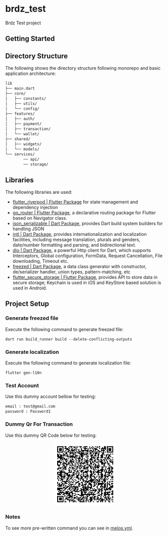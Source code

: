 # brdz_test

Brdz Test project

## Getting Started

## Directory Structure
The following shows the directory structure following monorepo and basic application architecture:
```
lib
├── main.dart 
├── core/ 
│   ├── constants/ 
│   ├── utils/ 
│   └── config/ 
├── features/ 
│   ├── auth/ 
│   ├── payment/ 
│   ├── transaction/ 
│   └── wallet/ 
├── shared/ 
│   ├── widgets/ 
│   └── models/ 
└── services/  
        ── api/  
        ── storage/
```

## Libraries

The following libraries are used:
<br>
- [flutter_riverpod | Flutter Package](https://pub.dev/packages/flutter_riverpod) for state management and dependency injection
- [go_router | Flutter Package](https://pub.dev/packages/go_router), a declarative routing package for Flutter based on Navigator class.
- [json_serializable | Dart Package](https://pub.dev/packages/json_serializable), provides Dart build system builders for handling JSON
- [intl | Dart Package](https://pub.dev/packages/intl), provides internationalization and localization facilities, including message translation, plurals and genders, date/number formatting and parsing, and bidirectional text.
- [dio | Dart Package](https://pub.dev/packages/dio), a powerful Http client for Dart, which supports Interceptors, Global configuration, FormData, Request Cancellation, File downloading, Timeout etc.
- [freezed | Dart Package](https://pub.dev/packages/freezed), a data class generator with constructor, de/serializer handler, union types, pattern-matching, etc
- [flutter_secure_storage | Flutter Package](https://pub.dev/packages/flutter_secure_storage), provides API to store data in secure storage; Keychain is used in iOS and KeyStore based solution is used in Android.

## Project Setup

### Generate freezed file
Execute the following command to generate freezed file:
```
dart run build_runner build --delete-conflicting-outputs
```

### Generate localization
Execute the following command to generate localization file:
```
flutter gen-l10n
```

### Test Account
Use this dummy account bellow for testing:
```
email : test@gmail.com
password : Password1
```

### Dummy Qr For Transaction
Use this dummy QR Code below for testing:

<p align="center">
  <img src="qr_merchant.png" alt="Dummy QR Code"/>
</p>

### Notes
To see more pre-written command you can see in [melos.yml](https://github.com/bfi-finance/bravo-agency-are-tracker-app/blob/master/melos.yaml).
